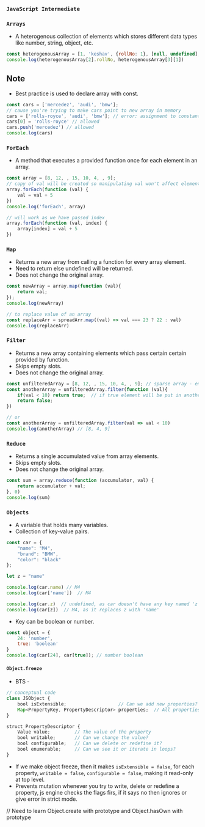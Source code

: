 ### ``JavaScript Intermediate``

### `Arrays`
- A heterogenous collection of elements which stores different data types like number, string, object, etc.
```js
const heterogenousArray = [1, 'keshav', {rollNo: 1}, [null, undefined], true, 1.246];
console.log(heterogenousArray[2].rollNo, heterogenousArray[3][1])
```

## Note
- Best practice is used to declare array with const. 
```js
const cars = ['mercedez', 'audi', 'bmw'];
// cause you're trying to make cars point to new array in memory
cars = ['rolls-royce', 'audi', 'bmw']; // error: assignment to constant variable (reassignment)
cars[0] = 'rolls-royce' // allowed
cars.push('mercedez') // allowed
console.log(cars)
```

### `ForEach`
- A method that executes a provided function once for each element in an array.
```js
const array = [8, 12, , 15, 10, 4, , 9];
// copy of val will be created so manipulating val won't affect elements of an array
array.forEach(function (val) {
    val = val + 5
})
console.log('forEach', array)

// will work as we have passed index
array.forEach(function (val, index) {
    array[index] = val + 5
})
```

### `Map`
- Returns a new array from calling a function for every array element.
- Need to return else undefined will be returned.
- Does not change the original array.
```js
const newArray = array.map(function (val){
    return val;
});
console.log(newArray)

// to replace value of an array
const replaceArr = spreadArr.map((val) => val === 23 ? 22 : val)
console.log(replaceArr)
```

### `Filter`
- Returns a new array containing elements which pass certain certain provided by function.
- Skips empty slots.
- Does not change the original array.
```js
const unfilteredArray = [8, 12, , 15, 10, 4, , 9]; // sparse array - empty slots
const anotherArray = unfilteredArray.filter(function (val){
    if(val < 10) return true;  // if true element will be put in anotherArray
    return false;
})

// or
const anotherArray = unfilteredArray.filter(val => val < 10)
console.log(anotherArray) // [8, 4, 9]
```

### `Reduce`
- Returns a single accumulated value from array elements.
- Skips empty slots.
- Does not change the original array.
```js
const sum = array.reduce(function (accumulator, val) {
    return accumulator + val;
}, 0)
console.log(sum)
```

### `Objects`
- A variable that holds many variables.
- Collection of key-value pairs.
```js
const car = {
    "name": "M4",
    "brand": "BMW",
    "color": "black"
};

let z = "name"

console.log(car.name) // M4
console.log(car['name'])  // M4

console.log(car.z)  // undefined, as car doesn't have any key named 'z'
console.log(car[z])  // M4, as it replaces z with 'name'
```

- Key can be boolean or number.
```js
const object = {
    24: 'number',
    true: 'boolean'
}
console.log(car[24], car[true]); // number boolean
```

#### `Object.freeze`
- BTS - 
```js
// conceptual code
class JSObject {
    bool isExtensible;                   // Can we add new properties?
    Map<PropertyKey, PropertyDescriptor> properties;  // All properties
}

struct PropertyDescriptor {
    Value value;         // The value of the property
    bool writable;       // Can we change the value?
    bool configurable;   // Can we delete or redefine it?
    bool enumerable;     // Can we see it or iterate in loops?
}
```

- If we make object freeze, then it makes ``isExtensible = false``,
for each property, ``writable = false``, ``configurable = false``, making it read-only at top level.
- Prevents mutation whenever you try to write, delete or redefine a property, js engine checks the flags firs, if it says no then ignores or give error in strict mode.

// Need to learn Object.create with prototype and Object.hasOwn with prototype